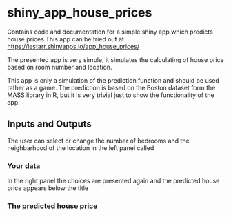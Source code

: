# shiny_app_house_prices
Contains code and documentation for a simple shiny app which predicts house prices
This app can be tried out at https://lestarr.shinyapps.io/app_house_prices/

The presented app is very simple, it simulates the calculating of house price based on room number and location.

This app is only a simulation of the prediction function and should be used rather as a game. The prediction is based on the Boston dataset form the MASS library in R, but it is very trivial just to show the functionality of the app.

## Inputs and Outputs

The user can select or change the number of bedrooms and the neighbarhood of the location in the left panel called 

### Your data

In the right panel the choices are presented again and the predicted house price appears below the title

### The predicted house price
